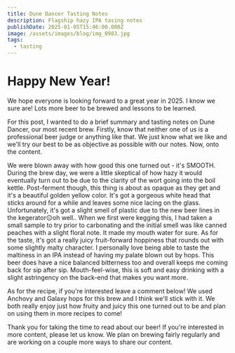 ```yaml
---
title: Dune Dancer Tasting Notes
description: Flagship hazy IPA tasing notes
publishDate: 2025-01-05T15:46:00.000Z
image: /assets/images/blog/img_0983.jpg
tags:
  - tasting
---
```

# Happy New Year!

We hope everyone is looking forward to a great year in 2025. I know we sure are! Lots more beer to be brewed and lessons to be learned.

For this post, I wanted to do a brief summary and tasting notes on Dune Dancer, our most recent brew. Firstly, know that neither one of us is a professional beer judge or anything like that. We just know what we like and we'll try our best to be as objective as possible with our notes. Now, onto the content.

We were blown away with how good this one turned out - it's SMOOTH. During the brew day, we were a little skeptical of how hazy it would eventually turn out to be due to the clarity of the wort going into the boil kettle. Post-ferment though, this thing is about as opaque as they get and it's a beautiful golden yellow color. It's got a gorgeous white head that sticks around for a while and leaves some nice lacing on the glass. Unfortunately, it's got a slight smell of plastic due to the new beer lines in the kegerator😑oh well.. When we first were kegging this, I had taken a small sample to try prior to carbonating and the initial smell was like canned peaches with a slight floral note. It made my mouth water for sure. As for the taste, it's got a really juicy fruit-forward hoppiness that rounds out with some slightly malty character. I personally love being able to taste the maltiness in an IPA instead of having my palate blown out by hops. This beer does have a nice balanced bitterness too and overall keeps me coming back for sip after sip. Mouth-feel-wise, this is soft and easy drinking with a slight astringency on the back-end that makes you want more. 

As for the recipe, if you're interested leave a comment below! We used Anchovy and Galaxy hops for this brew and I think we'll stick with it. We both really enjoy just how fruity and juicy this one turned out to be and plan on using them in more recipes to come!

Thank you for taking the time to read about our beer! If you're interested in more content, please let us know. We plan on brewing fairly regularly and are working on a couple more ways to share our content.
